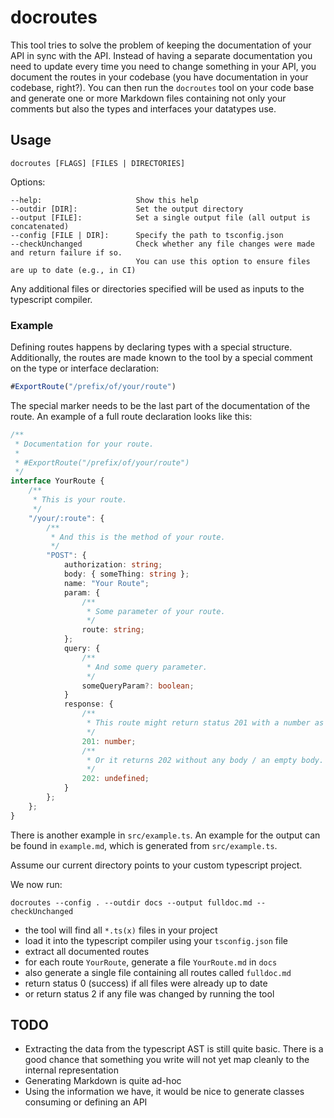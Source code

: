 # docroutes

This tool tries to solve the problem of keeping the documentation of your API in sync with the API.
Instead of having a separate documentation you need to update every time you need to change something in your API, you document the routes in your codebase (you have documentation in your codebase, right?).
You can then run the `docroutes` tool on your code base and generate one or more Markdown files containing not only your comments but also the types and interfaces your datatypes use.

## Usage

```shell
docroutes [FLAGS] [FILES | DIRECTORIES]
```

Options:

    --help:                     Show this help
    --outdir [DIR]:             Set the output directory
    --output [FILE]:            Set a single output file (all output is concatenated)
    --config [FILE | DIR]:      Specify the path to tsconfig.json
    --checkUnchanged            Check whether any file changes were made and return failure if so.
                                You can use this option to ensure files are up to date (e.g., in CI)

Any additional files or directories specified will be used as inputs to the typescript compiler.

### Example

Defining routes happens by declaring types with a special structure.
Additionally, the routes are made known to the tool by a special comment on the type or interface declaration:

```ts
#ExportRoute("/prefix/of/your/route")
```

The special marker needs to be the last part of the documentation of the route.
An example of a full route declaration looks like this:

```ts
/**
 * Documentation for your route.
 *
 * #ExportRoute("/prefix/of/your/route")
 */
interface YourRoute {
    /**
     * This is your route.
     */
    "/your/:route": {
        /**
         * And this is the method of your route.
         */
        "POST": {
            authorization: string;
            body: { someThing: string };
            name: "Your Route";
            param: {
                /**
                 * Some parameter of your route.
                 */
                route: string;
            };
            query: {
                /**
                 * And some query parameter.
                 */
                someQueryParam?: boolean;
            }
            response: {
                /**
                 * This route might return status 201 with a number as response.
                 */
                201: number;
                /**
                 * Or it returns 202 without any body / an empty body.
                 */
                202: undefined;
            }
        };
    };
}
```

There is another example in `src/example.ts`.
An example for the output can be found in `example.md`, which is generated from `src/example.ts`.

Assume our current directory points to your custom typescript project.

We now run:

```shell
docroutes --config . --outdir docs --output fulldoc.md --checkUnchanged
```

- the tool will find all `*.ts(x)` files in your project
- load it into the typescript compiler using your `tsconfig.json` file
- extract all documented routes
- for each route `YourRoute`, generate a file `YourRoute.md` in `docs`
- also generate a single file containing all routes called `fulldoc.md`
- return status 0 (success) if all files were already up to date
- or return status 2 if any file was changed by running the tool

## TODO

- Extracting the data from the typescript AST is still quite basic. There is a good chance that something you write will not yet map cleanly to the internal representation
- Generating Markdown is quite ad-hoc
- Using the information we have, it would be nice to generate classes consuming or defining an API